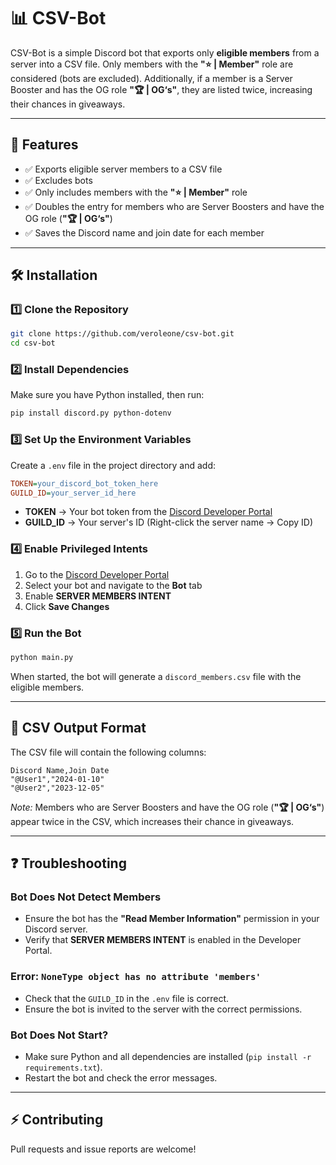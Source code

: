 # 📊 CSV-Bot

CSV-Bot is a simple Discord bot that exports only **eligible members** from a server into a CSV file. Only members with the **"⭐ | Member"** role are considered (bots are excluded). Additionally, if a member is a Server Booster and has the OG role **"🏆 | OG‘s"**, they are listed twice, increasing their chances in giveaways.

---

## 🚀 Features
- ✅ Exports eligible server members to a CSV file
- ✅ Excludes bots
- ✅ Only includes members with the **"⭐ | Member"** role
- ✅ Doubles the entry for members who are Server Boosters and have the OG role (**"🏆 | OG‘s"**)
- ✅ Saves the Discord name and join date for each member

---

## 🛠 Installation

### **1️⃣ Clone the Repository**
```bash
git clone https://github.com/veroleone/csv-bot.git
cd csv-bot
```

### **2️⃣ Install Dependencies**
Make sure you have Python installed, then run:
```bash
pip install discord.py python-dotenv
```

### **3️⃣ Set Up the Environment Variables**
Create a `.env` file in the project directory and add:
```ini
TOKEN=your_discord_bot_token_here
GUILD_ID=your_server_id_here
```
- **TOKEN** → Your bot token from the [Discord Developer Portal](https://discord.com/developers/applications)
- **GUILD_ID** → Your server's ID (Right-click the server name → Copy ID)

### **4️⃣ Enable Privileged Intents**
1. Go to the [Discord Developer Portal](https://discord.com/developers/applications)
2. Select your bot and navigate to the **Bot** tab
3. Enable **SERVER MEMBERS INTENT**
4. Click **Save Changes**

### **5️⃣ Run the Bot**
```bash
python main.py
```
When started, the bot will generate a `discord_members.csv` file with the eligible members.

---

## 📂 CSV Output Format
The CSV file will contain the following columns:
```csv
Discord Name,Join Date
"@User1","2024-01-10"
"@User2","2023-12-05"
```
*Note:* Members who are Server Boosters and have the OG role (**"🏆 | OG‘s"**) appear twice in the CSV, which increases their chance in giveaways.

---

## ❓ Troubleshooting

### **Bot Does Not Detect Members**
- Ensure the bot has the **"Read Member Information"** permission in your Discord server.
- Verify that **SERVER MEMBERS INTENT** is enabled in the Developer Portal.

### **Error: `NoneType object has no attribute 'members'`**
- Check that the `GUILD_ID` in the `.env` file is correct.
- Ensure the bot is invited to the server with the correct permissions.

### **Bot Does Not Start?**
- Make sure Python and all dependencies are installed (`pip install -r requirements.txt`).
- Restart the bot and check the error messages.

---

## ⚡ Contributing
Pull requests and issue reports are welcome!
